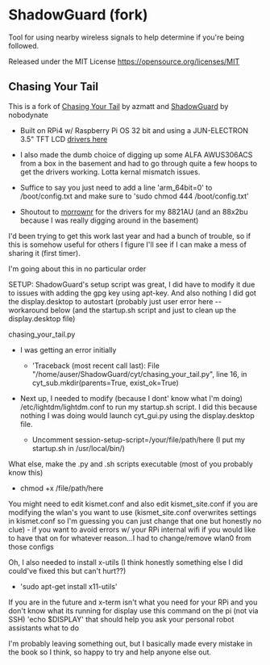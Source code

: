 # ShadowGuard (fork)
Tool for using nearby wireless signals to help determine if you're being followed. 

Released under the MIT License https://opensource.org/licenses/MIT

## Chasing Your Tail
This is a fork of [Chasing Your Tail](https://github.com/azmatt/chasing_your_tail) by azmatt and [ShadowGuard](https://github.com/nobodynate/ShadowGuard) by nobodynate

- Built on RPi4 w/ Raspberry Pi OS 32 bit and using a JUN-ELECTRON 3.5" TFT LCD [drivers here](https://github.com/goodtft/LCD-show)
- I also made the dumb choice of digging up some ALFA AWUS306ACS from a box in the basement and had to go through quite a few hoops to get the drivers working. Lotta kernal mismatch issues. 
- Suffice to say you just need to add a line 'arm_64bit=0' to /boot/config.txt and make sure to 'sudo chmod 444 /boot/config.txt' 

- Shoutout to [morrownr](https://github.com/morrownr) for the drivers for my 8821AU (and an 88x2bu because I was really digging around in the basement)

I'd been trying to get this work last year and had a bunch of trouble, so if this is somehow useful for others I figure I'll see if I can make a mess of sharing it (first timer).  

I'm going about this in no particular order

SETUP:
ShadowGuard's setup script was great, I did have to modify it due to issues with adding the gpg key using apt-key. And also nothing I did got the display.desktop to autostart (probably just user error here -- workaround below (and the startup.sh script and just to clean up the display.desktop file)

chasing_your_tail.py
- I was getting an error initially
  - 'Traceback (most recent call last):
    File "/home/auser/ShadowGuard/cyt/chasing_your_tail.py", line 16, in <module>
    cyt_sub.mkdir(parents=True, exist_ok=True)

- Next up, I needed to modify (because I dont' know what I'm doing) /etc/lightdm/lightdm.conf to run my startup.sh script. I did this because nothing I was doing would launch cyt_gui.py using the display.desktop file. 
  - Uncomment session-setup-script=/your/file/path/here (I put my startup.sh in /usr/local/bin/)
  
What else, make the .py and .sh scripts executable (most of you probably know this)
- chmod +x /file/path/here

You might need to edit kismet.conf and also edit kismet_site.conf if you are modifying the wlan's you want to use (kismet_site.conf overwrites settings in kismet.conf so I'm guessing you can just change that one but honestly no clue) - if you want to avoid errors w/ your RPi internal wifi if you would like to have that on for whatever reason...I had to change/remove wlan0 from those configs
  
Oh, I also needed to install x-utils (I think honestly something else I did could've fixed this but can't hurt??)
  - 'sudo apt-get install x11-utils'

If you are in the future and x-term isn't what you need for your RPi and you don't know what its running for display use this command on the pi (not via SSH)
  'echo $DISPLAY'
  that should help you ask your personal robot assistants what to do

  
I'm probably leaving something out, but I basically made every mistake in the book so I think, so happy to try and help anyone else out. 
